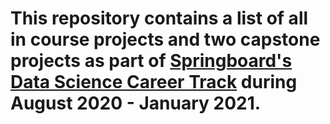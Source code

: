 # This repository contains a list of all in course projects and two capstone projects as part of [Springboard's Data Science Career Track](https://in.springboard.com/courses/data-science-career-program-online/) during August 2020 - January 2021.
